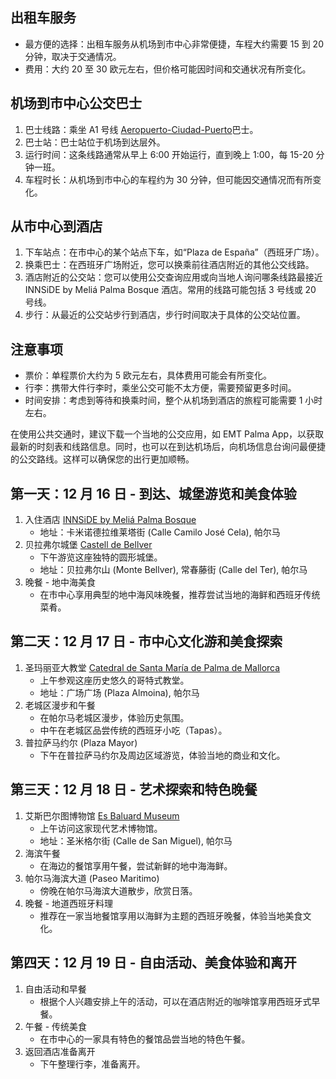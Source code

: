 ## 出租车服务
- 最方便的选择：出租车服务从机场到市中心非常便捷，车程大约需要 15 到 20 分钟，取决于交通情况。
- 费用：大约 20 至 30 欧元左右，但价格可能因时间和交通状况有所变化。

## 机场到市中心公交巴士
1. 巴士线路：乘坐 A1 号线 [Aeropuerto-Ciudad-Puerto](https://maps.app.goo.gl/juXJxcNVGZxhY1bS7)巴士。
2. 巴士站：巴士站位于机场到达层外。
3. 运行时间：这条线路通常从早上 6:00 开始运行，直到晚上 1:00，每 15-20 分钟一班。
4. 车程时长：从机场到市中心的车程约为 30 分钟，但可能因交通情况而有所变化。

## 从市中心到酒店
1. 下车站点：在市中心的某个站点下车，如“Plaza de España”（西班牙广场）。
2. 换乘巴士：在西班牙广场附近，您可以换乘前往酒店附近的其他公交线路。
3. 酒店附近的公交站：您可以使用公交查询应用或向当地人询问哪条线路最接近 INNSiDE by Meliá Palma Bosque 酒店。常用的线路可能包括 3 号线或 20 号线。
4. 步行：从最近的公交站步行到酒店，步行时间取决于具体的公交站位置。

## 注意事项
- 票价：单程票价大约为 5 欧元左右，具体费用可能会有所变化。
- 行李：携带大件行李时，乘坐公交可能不太方便，需要预留更多时间。
- 时间安排：考虑到等待和换乘时间，整个从机场到酒店的旅程可能需要 1 小时左右。

在使用公共交通时，建议下载一个当地的公交应用，如 EMT Palma App，以获取最新的时刻表和线路信息。同时，也可以在到达机场后，向机场信息台询问最便捷的公交路线。这样可以确保您的出行更加顺畅。

## 第一天：12 月 16 日 - 到达、城堡游览和美食体验
1. 入住酒店 [INNSiDE by Meliá Palma Bosque](https://maps.app.goo.gl/kUVHqhtbjRTjQxzV9)
   - 地址：卡米诺德拉维莱塔街 (Calle Camilo José Cela), 帕尔马
2. 贝拉弗尔城堡 [Castell de Bellver](https://maps.app.goo.gl/kTbPoFjv7dK85iTP9)
   - 下午游览这座独特的圆形城堡。
   - 地址：贝拉弗尔山 (Monte Bellver), 常春藤街 (Calle del Ter), 帕尔马
3. 晚餐 - 地中海美食
   - 在市中心享用典型的地中海风味晚餐，推荐尝试当地的海鲜和西班牙传统菜肴。

## 第二天：12 月 17 日 - 市中心文化游和美食探索
1. 圣玛丽亚大教堂 [Catedral de Santa María de Palma de Mallorca](https://maps.app.goo.gl/tLp987eUE2ksnnHp8)
   - 上午参观这座历史悠久的哥特式教堂。
   - 地址：广场广场 (Plaza Almoina), 帕尔马
2. 老城区漫步和午餐
   - 在帕尔马老城区漫步，体验历史氛围。
   - 中午在老城区品尝传统的西班牙小吃（Tapas）。
3. 普拉萨马约尔 (Plaza Mayor)
   - 下午在普拉萨马约尔及周边区域游览，体验当地的商业和文化。

## 第三天：12 月 18 日 - 艺术探索和特色晚餐
1. 艾斯巴尔图博物馆 [Es Baluard Museum](https://maps.app.goo.gl/CJ65MguWtMweNX6G7)
   - 上午访问这家现代艺术博物馆。
   - 地址：圣米格尔街 (Calle de San Miguel), 帕尔马
2. 海滨午餐
   - 在海边的餐馆享用午餐，尝试新鲜的地中海海鲜。
3. 帕尔马海滨大道 (Paseo Maritimo)
   - 傍晚在帕尔马海滨大道散步，欣赏日落。
4. 晚餐 - 地道西班牙料理
   - 推荐在一家当地餐馆享用以海鲜为主题的西班牙晚餐，体验当地美食文化。

## 第四天：12 月 19 日 - 自由活动、美食体验和离开
1. 自由活动和早餐
   - 根据个人兴趣安排上午的活动，可以在酒店附近的咖啡馆享用西班牙式早餐。
2. 午餐 - 传统美食
   - 在市中心的一家具有特色的餐馆品尝当地的特色午餐。
3. 返回酒店准备离开
   - 下午整理行李，准备离开。
